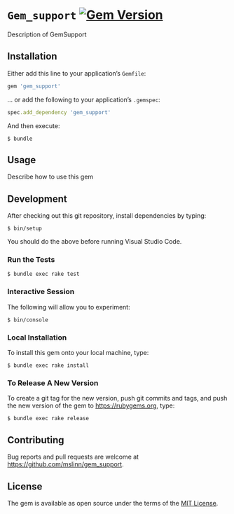 # `Gem_support` [![Gem Version](https://badge.fury.io/rb/gem_support.svg)](https://badge.fury.io/rb/gem_support)

Description of GemSupport


## Installation

Either add this line to your application&rsquo;s `Gemfile`:

```ruby
gem 'gem_support'
```

... or add the following to your application&rsquo;s `.gemspec`:

```ruby
spec.add_dependency 'gem_support'
```

And then execute:

```shell
$ bundle
```


## Usage

Describe how to use this gem


## Development

After checking out this git repository, install dependencies by typing:

```shell
$ bin/setup
```

You should do the above before running Visual Studio Code.


### Run the Tests

```shell
$ bundle exec rake test
```


### Interactive Session

The following will allow you to experiment:

```shell
$ bin/console
```


### Local Installation

To install this gem onto your local machine, type:

```shell
$ bundle exec rake install
```


### To Release A New Version

To create a git tag for the new version, push git commits and tags,
and push the new version of the gem to https://rubygems.org, type:

```shell
$ bundle exec rake release
```


## Contributing

Bug reports and pull requests are welcome at https://github.com/mslinn/gem_support.


## License

The gem is available as open source under the terms of the [MIT License](https://opensource.org/licenses/MIT).
